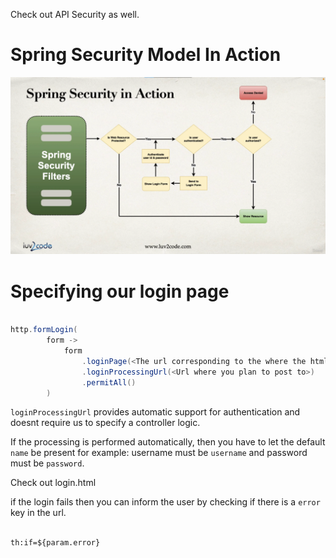 
Check out API Security as well.

# Spring Security Model In Action

![img.png](notes/img.png)

# Specifying our login page

```java

http.formLogin(
        form ->
            form
                .loginPage(<The url corresponding to the where the html points to>)
                .loginProcessingUrl(<Url where you plan to post to>)
                .permitAll()
        )

```

`loginProcessingUrl` provides automatic support for authentication and doesnt require us to specify a controller logic.

If the processing is performed automatically, then you have to let the default `name` be present for example: username must be `username` and password must be `password`.

Check out login.html

if the login fails then you can inform the user by checking if there is a `error` key in the url.

```html

th:if=${param.error}

```